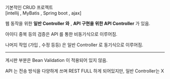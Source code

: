 기본적인 CRUD 프로젝트 <br>
[intellij , MyBatis , Spring boot , ajax] 

웹 동작을 위한 **일반 Controller 와** , **API 구현을 위한 API Controller** 가 있음.<br>

아이디 중복 등의 검증은 API 를 통한 비동기식으로 이루어짐.<br>

나머지 작업 (가입 , 수정 등등) 은 일반 Controller 로 동기식으로 이루어짐.
<hr>
게시판 부분은 Bean Validation 이 적용되어 있지 않음.<br>

API 는 전송 방식을 다양하게 쓰며 REST FULL 하게 되어있지만, 일반 Controller는 X

